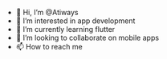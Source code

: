 - 👋 Hi, I’m @Atiways
- 👀 I’m interested in app development
- 🌱 I’m currently learning flutter
- 💞️ I’m looking to collaborate on mobile apps
- 📫 How to reach me 

<!---
Atiways/Atiways is a ✨ special ✨ repository because its `README.md` (this file) appears on your GitHub profile.
You can click the Preview link to take a look at your changes.
--->
